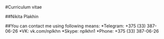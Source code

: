 #Curriculum vitae

##Nikita Plakhin

##You can contact me using following means:
*Telegram: +375 (33) 387-06-26
*VK: vk.com/nplkhn
*Skype: nplkhn1
*Phone: +375 (33) 387-06-26